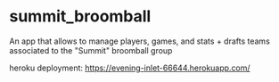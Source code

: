 # summit_broomball
An app that allows to manage players, games, and stats + drafts teams associated to the "Summit" broomball group

heroku deployment:
https://evening-inlet-66644.herokuapp.com/
